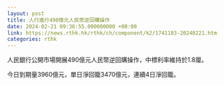 ```yaml
---
layout: post
title: 人行進行490億元人民幣逆回購操作
date: 2024-02-21 09:36:55.000000000 +08:00
link: https://news.rthk.hk/rthk/ch/component/k2/1741183-20240221.htm
categories: rthk
---
```


人民銀行公開市場開展490億元人民幣逆回購操作，中標利率維持於1.8厘。

今日到期量3960億元，單日淨回籠3470億元，連續4日淨回籠。
